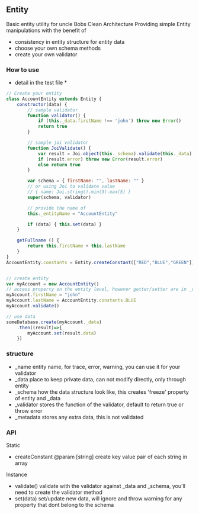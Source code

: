 ## Entity

Basic entity utility for uncle Bobs Clean Architecture
Providing simple Entity manipulations with the benefit of
- consistency in entity structure for entity data
- choose your own schema methods
- create your own validator

### How to use
* detail in the test file *

```javascript
// Create your entity
class AccountEntity extends Entity {
    constructor(data) {
        // sample validator
        function validator() {
            if (this._data.firstName !== 'john') throw new Error()
            return true
        }

        // sample joi validator
        function JoiValidate() {
            var result = Joi.object(this._schema).validate(this._data)
            if (result.error) throw new Error(result.error)
            else return true
        }

        var schema = { firstName: "", lastName: "" }
        // or using Joi to validate value
        // { name: Joi.string().min(3).max(5) }
        super(schema, validator)

        // provide the name of 
        this._entityName = "AccountEntity"

        if (data) { this.set(data) }
    }

    getFullname () {
        return this.firstName + this.lastName
    }
}
AccountEntity.constants = Entity.createConstant(["RED","BLUE","GREEN"])


// create entity
var myAccount = new AccountEntity()
// access property on the entity level, however getter/setter are in _data
myAccount.firstName = "john"
myAccount.lastName = AccountEntity.constants.BLUE
myAccount.validate()

// use data
someDatabase.create(myAccount._data)
    .then((result)=>{
        myAccount.set(result.data)
    })
```

### structure
- _name         entity name, for trace, error, warning, you can use it for your validator
- _data         place to keep private data, can not modify directly, only through entity
- _schema       how the data structure look like, this creates 'freeze' property of entity and _data
- _validator    stores the function of the validator, default to return true or throw error
- _metadata     stores any extra data, this is not validated


### API
Static
- createConstant @param [string] create key value pair of each string in array

Instance
- validate()    validate with the validator against _data and _schema, you'll need to create the validator method
- set(data)     set/update new data, will ignore and throw warning for any property that dont belong to the schema



